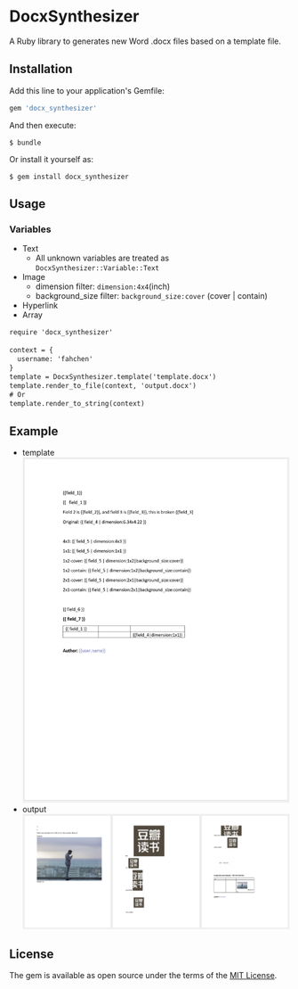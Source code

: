 # DocxSynthesizer

A Ruby library to generates new Word .docx files based on a template file.

## Installation

Add this line to your application's Gemfile:

```ruby
gem 'docx_synthesizer'
```

And then execute:

    $ bundle

Or install it yourself as:

    $ gem install docx_synthesizer

## Usage

### Variables

- Text
    - All unknown variables are treated as `DocxSynthesizer::Variable::Text`
- Image
    - dimension filter: `dimension:4x4`(inch)
    - background_size filter: `background_size:cover` (cover | contain)
- Hyperlink
- Array


```
require 'docx_synthesizer'

context = {
  username: 'fahchen' 
}
template = DocxSynthesizer.template('template.docx')
template.render_to_file(context, 'output.docx')
# Or
template.render_to_string(context)
```

## Example

- template
![Template](/misc/template.png)
- output
![Output](/misc/output.png)

## License

The gem is available as open source under the terms of the [MIT License](https://opensource.org/licenses/MIT).
